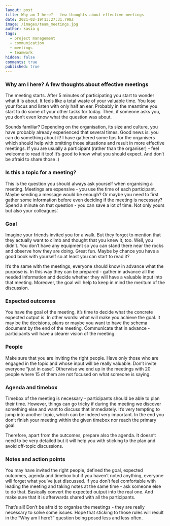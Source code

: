 ```yaml
---
layout: post
title: Why am I here? - few thoughts about effective meetings
date: 2021-02-19T13:27:31.798Z
image: /images/team_meetings.jpg
author: kasia g
tags:
  - project management
  - communication
  - meetings
  - teamwork
hidden: false
comments: true
published: true
---
```

### Why am I here? A few thoughts about effective meetings

The meeting starts. After 5 minutes of participating you start to wonder what it is about. It feels like a total waste of your valuable time. You lose your focus and listen with only half an ear. Probably in the meantime you start to do some of your other tasks for today. Then, if someone asks you, you don’t even know what the question was about.

Sounds familiar? Depending on the organisation, its size and culture, you have probably already experienced that several times. Good news is: you can do something about it! I have gathered some tips for the organisers which should help with omitting those situations and result in more effective meetings. If you are usually a participant (rather than the organiser) - feel welcome to read it too! It’s good to know what you should expect. And don’t be afraid to share those :)

### Is this a topic for a meeting?

This is the question you should always ask yourself when organising a meeting. Meetings are expensive - you use the time of each participant. Maybe sending a message would be enough? Or maybe you need to first gather some information before even deciding if the meeting is necessary? Spend a minute on that question - you can save a lot of time. Not only yours but also your colleagues’.

### Goal

Imagine your friends invited you for a walk. But they forgot to mention that they actually want to climb and thought that you knew it, too. Well, you didn’t. You don’t have any equipment so you can stand there near the rocks and observe how they are doing. Great fun. Maybe by chance you have a good book with yourself so at least you can start to read it?

It’s the same with the meetings, everyone should know in advance what the purpose is. In this way they can be prepared - gather in advance all the needed information and decide whether they will have a valuable input into that meeting. Moreover, the goal will help to keep in mind the meritum of the discussion.

### Expected outcomes

You have the goal of the meeting, it’s time to decide what the concrete expected output is. In other words: what will make you achieve the goal. It may be the decisions, plans or maybe you want to have the schema document by the end of the meeting. Communicate that in advance - participants will have a clearer vision of the meeting.

### People

Make sure that you are inviting the right people. Have only those who are engaged in the topic and whose input will be really valuable. Don’t invite everyone “just in case”. Otherwise we end up in the meetings with 20 people where 15 of them are not focused on what someone is saying.

### Agenda and timebox

Timebox of the meeting is necessary - participants should be able to plan their time. However, things can go tricky if during the meeting we discover something else and want to discuss that immediately. It’s very tempting to jump into another topic, which can be indeed very important. In the end you don’t finish your meeting within the given timebox nor reach the primary goal. 

Therefore, apart from the outcomes, prepare also the agenda. It doesn’t need to be very detailed but it will help you with sticking to the plan and avoid off-topic discussions.

### Notes and action points

You may have invited the right people, defined the goal, expected outcomes, agenda and timebox but if you haven’t noted anything, everyone will forget what you’ve just discussed. If you don’t feel comfortable with leading the meeting and taking notes at the same time - ask someone else to do that. Basically convert the expected output into the real one. And make sure that it is afterwards shared with all the participants.

That’s all! Don’t be afraid to organise the meetings - they are really necessary to solve some issues. Hope that sticking to those rules will result in the “Why am I here?” question being posed less and less often.
